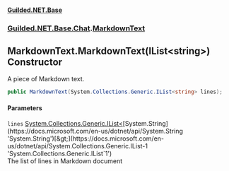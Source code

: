 
#### [Guilded.NET.Base](Guilded_NET_Base 'Guilded_NET_Base')
### [Guilded.NET.Base.Chat](Guilded_NET_Base#Guilded_NET_Base_Chat 'Guilded.NET.Base.Chat').[MarkdownText](MarkdownText 'Guilded.NET.Base.Chat.MarkdownText')
## MarkdownText.MarkdownText(IList&lt;string&gt;) Constructor
A piece of Markdown text.  
```csharp
public MarkdownText(System.Collections.Generic.IList<string> lines);
```

#### Parameters
<a name='Guilded_NET_Base_Chat_MarkdownText_MarkdownText(System_Collections_Generic_IList_string_)_lines'></a>
`lines` [System.Collections.Generic.IList&lt;](https://docs.microsoft.com/en-us/dotnet/api/System.Collections.Generic.IList-1 'System.Collections.Generic.IList`1')[System.String](https://docs.microsoft.com/en-us/dotnet/api/System.String 'System.String')[&gt;](https://docs.microsoft.com/en-us/dotnet/api/System.Collections.Generic.IList-1 'System.Collections.Generic.IList`1')  
The list of lines in Markdown document
  
